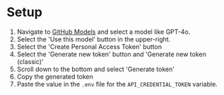 # Setup

1. Navigate to [GitHub Models](https://github.com/marketplace/models) and select a model like GPT-4o.
2. Select the 'Use this model' button in the upper-right.
3. Select the 'Create Personal Access Token' button
4. Select the 'Generate new token' button and 'Generate new token (classic)'
5. Scroll down to the bottom and select 'Generate token'
6. Copy the generated token
7. Paste the value in the `.env` file for the `API_CREDENTIAL_TOKEN` variable.

